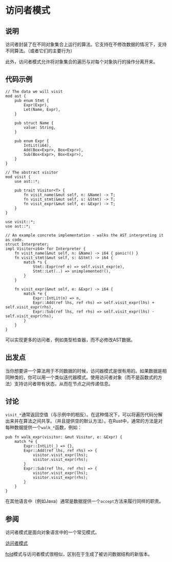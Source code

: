 # 访问者模式

## 说明

访问者封装了在不同对象集合上运行的算法。它支持在不修改数据的情况下，支持不同算法。（或者它们的主要行为）

此外，访问者模式允许将对象集合的遍历与对每个对象执行的操作分离开来。

## 代码示例

```rust,ignore
// The data we will visit
mod ast {
    pub enum Stmt {
        Expr(Expr),
        Let(Name, Expr),
    }

    pub struct Name {
        value: String,
    }

    pub enum Expr {
        IntLit(i64),
        Add(Box<Expr>, Box<Expr>),
        Sub(Box<Expr>, Box<Expr>),
    }
}

// The abstract visitor
mod visit {
    use ast::*;

    pub trait Visitor<T> {
        fn visit_name(&mut self, n: &Name) -> T;
        fn visit_stmt(&mut self, s: &Stmt) -> T;
        fn visit_expr(&mut self, e: &Expr) -> T;
    }
}

use visit::*;
use ast::*;

// An example concrete implementation - walks the AST interpreting it as code.
struct Interpreter;
impl Visitor<i64> for Interpreter {
    fn visit_name(&mut self, n: &Name) -> i64 { panic!() }
    fn visit_stmt(&mut self, s: &Stmt) -> i64 {
        match *s {
            Stmt::Expr(ref e) => self.visit_expr(e),
            Stmt::Let(..) => unimplemented!(),
        }
    }

    fn visit_expr(&mut self, e: &Expr) -> i64 {
        match *e {
            Expr::IntLit(n) => n,
            Expr::Add(ref lhs, ref rhs) => self.visit_expr(lhs) + self.visit_expr(rhs),
            Expr::Sub(ref lhs, ref rhs) => self.visit_expr(lhs) - self.visit_expr(rhs),
        }
    }
}
```

可以实现更多的访问者，例如类型检查器，而不必修改AST数据。

## 出发点

当你想要讲一个算法用于不同数据的时候，访问器模式是很有用的。如果数据是相同种类的，你可以用一个类似迭代器模式。使用访问者对象（而不是函数式的方法）支持访问者带有状态，从而在节点之间传递信息。

## 讨论

`visit_*`通常返回空值（与示例中的相反）。在这种情况下，可以将遍历代码分解出来并在算法之间共享。（并且提供空的默认方法）。在Rust中，通常的方法是对每种数据提供一个`walk_*`函数，例如：

```rust,ignore
pub fn walk_expr(visitor: &mut Visitor, e: &Expr) {
    match *e {
        Expr::IntLit(_) => {},
        Expr::Add(ref lhs, ref rhs) => {
            visitor.visit_expr(lhs);
            visitor.visit_expr(rhs);
        }
        Expr::Sub(ref lhs, ref rhs) => {
            visitor.visit_expr(lhs);
            visitor.visit_expr(rhs);
        }
    }
}
```

在其他语言中（例如Java）通常是数据提供一个`accept`方法来履行同样的职责。

## 参阅

访问者模式是面向对象语言中的一个常见模式。

[访问者模式](https://en.wikipedia.org/wiki/Visitor_pattern)

[fold](fold.md)模式与访问者模式很相似，区别在于生成了被访问数据结构的新版本。
